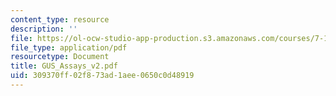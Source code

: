 ```yaml
---
content_type: resource
description: ''
file: https://ol-ocw-studio-app-production.s3.amazonaws.com/courses/7-13-experimental-microbial-genetics-fall-2003/309370ff02f873ad1aee0650c0d48919_GUS_Assays_v2.pdf
file_type: application/pdf
resourcetype: Document
title: GUS_Assays_v2.pdf
uid: 309370ff-02f8-73ad-1aee-0650c0d48919
---
```

